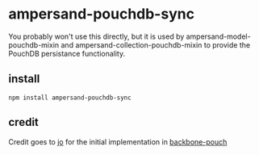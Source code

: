 # ampersand-pouchdb-sync

You probably won't use this directly, but it is used by ampersand-model-pouchdb-mixin and ampersand-collection-pouchdb-mixin to provide the PouchDB persistance functionality.

## install

```
npm install ampersand-pouchdb-sync
```

## credit

Credit goes to [jo](https://github.com/jo) for the initial
implementation in [backbone-pouch](https://github.com/jo/backbone-pouch)


